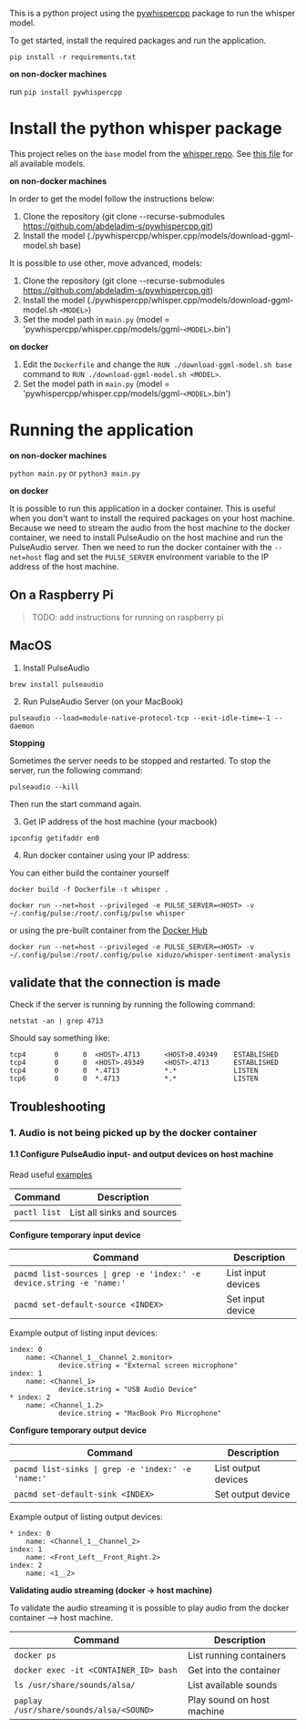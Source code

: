 This is a python project using the [pywhispercpp](https://github.com/abdeladim-s/pywhispercpp.git) package to run the whisper model.

To get started, install the required packages and run the application.

`pip install -r requirements.txt`

**on non-docker machines**

run `pip install pywhispercpp`

# Install the python whisper package

This project relies on the `base` model from the [whisper repo](https://github.com/ggerganov/whisper.cpp).
See [this file](https://github.com/ggerganov/whisper.cpp/blob/master/models/download-ggml-model.sh#L28) for all available models.

**on non-docker machines**

In order to get the model follow the instructions below:

1. Clone the repository (git clone --recurse-submodules https://github.com/abdeladim-s/pywhispercpp.git)
2. Install the model (./pywhispercpp/whisper.cpp/models/download-ggml-model.sh base)

It is possible to use other, move advanced, models:

1. Clone the repository (git clone --recurse-submodules https://github.com/abdeladim-s/pywhispercpp.git)
2. Install the model (./pywhispercpp/whisper.cpp/models/download-ggml-model.sh `<MODEL>`)
3. Set the model path in `main.py` (model = 'pywhispercpp/whisper.cpp/models/ggml-`<MODEL>`.bin')

**on docker**

1. Edit the `Dockerfile` and change the `RUN ./download-ggml-model.sh base` command to `RUN ./download-ggml-model.sh <MODEL>`.
2. Set the model path in `main.py` (model = 'pywhispercpp/whisper.cpp/models/ggml-`<MODEL>`.bin')

# Running the application

**on non-docker machines**

`python main.py` or `python3 main.py`

**on docker**

It is possible to run this application in a docker container. This is useful when you don't want to install the required packages on your host machine. Because we need to stream the audio from the host machine to the docker container, we need to install PulseAudio on the host machine and run the PulseAudio server. Then we need to run the docker container with the `--net=host` flag and set the `PULSE_SERVER` environment variable to the IP address of the host machine.

## On a Raspberry Pi

> TODO: add instructions for running on raspberry pi

## MacOS

1. Install PulseAudio

`brew install pulseaudio`

2. Run PulseAudio Server (on your MacBook)

`pulseaudio --load=module-native-protocol-tcp --exit-idle-time=-1 --daemon`

**Stopping**

Sometimes the server needs to be stopped and restarted. To stop the server, run the following command:

`pulseaudio --kill`

Then run the start command again.

3. Get IP address of the host machine (your macbook)

`ipconfig getifaddr en0`

4. Run docker container using your IP address:

You can either build the container yourself

`docker build -f Dockerfile -t whisper .`

`docker run --net=host --privileged -e PULSE_SERVER=<HOST> -v ~/.config/pulse:/root/.config/pulse whisper`

or using the pre-built container from the [Docker Hub](https://hub.docker.com/repository/docker/xiduzo/whisper-sentiment-analysis/general)

`docker run --net=host --privileged -e PULSE_SERVER=<HOST> -v ~/.config/pulse:/root/.config/pulse xiduzo/whisper-sentiment-analysis`

## validate that the connection is made

Check if the server is running by running the following command:

`netstat -an | grep 4713`

Should say something like:

```
tcp4       0      0  <HOST>.4713      <HOST>0.49349    ESTABLISHED
tcp4       0      0  <HOST>.49349     <HOST>.4713      ESTABLISHED
tcp4       0      0  *.4713           *.*              LISTEN
tcp6       0      0  *.4713           *.*              LISTEN
```

## Troubleshooting

### 1. Audio is not being picked up by the docker container

#### 1.1 Configure PulseAudio input- and output devices on host machine

Read useful [examples](https://wiki.archlinux.org/title/PulseAudio/Examples)

| Command      | Description                |
| ------------ | -------------------------- |
| `pactl list` | List all sinks and sources |

**Configure temporary input device**

| Command                                                              | Description        |
| -------------------------------------------------------------------- | ------------------ |
| `pacmd list-sources \| grep -e 'index:' -e device.string -e 'name:'` | List input devices |
| `pacmd set-default-source <INDEX>`                                   | Set input device   |

Example output of listing input devices:

```
index: 0
    name: <Channel_1__Channel_2.monitor>
            device.string = "External screen microphone"
index: 1
    name: <Channel_1>
            device.string = "USB Audio Device"
* index: 2
    name: <Channel_1.2>
            device.string = "MacBook Pro Microphone"
```

**Configure temporary output device**

| Command                                           | Description         |
| ------------------------------------------------- | ------------------- |
| `pacmd list-sinks \| grep -e 'index:' -e 'name:'` | List output devices |
| `pacmd set-default-sink <INDEX>`                  | Set output device   |

Example output of listing output devices:

```
* index: 0
	name: <Channel_1__Channel_2>
index: 1
	name: <Front_Left__Front_Right.2>
index: 2
	name: <1__2>
```

**Validating audio streaming (docker -> host machine)**

To validate the audio streaming it is possible to play audio from the docker container --> host machine.

| Command                                 | Description                |
| --------------------------------------- | -------------------------- |
| `docker ps`                             | List running containers    |
| `docker exec -it <CONTAINER_ID> bash`   | Get into the container     |
| `ls /usr/share/sounds/alsa/`            | List available sounds      |
| `paplay /usr/share/sounds/alsa/<SOUND>` | Play sound on host machine |
